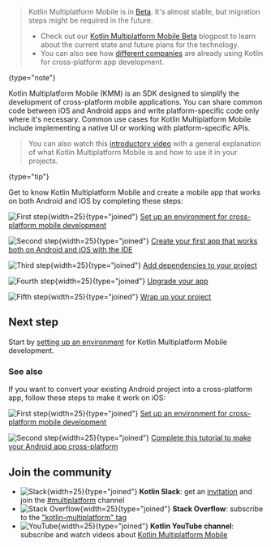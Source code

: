 [//]: # (title: Get started with Kotlin Multiplatform Mobile)
[//]: # (description: Simplify cross-platform app development with Kotlin Multiplatform Mobile. Create a single codebase
for the business logic of your iOS and Android apps.)

> Kotlin Multiplatform Mobile is in [Beta](components-stability.md). It's almost stable, but migration steps might be
> required in the future.
>
> * Check out our [Kotlin Multiplatform Mobile Beta](https://blog.jetbrains.com/kotlin/2022/10/kmm-beta) blogpost
> to learn about the current state and future plans for the technology.
> * You can also see how [different companies](https://kotlinlang.org/lp/mobile/case-studies) are already using Kotlin for
> cross-platform app development.
>
{type="note"}

Kotlin Multiplatform Mobile (KMM) is an SDK designed to simplify the development of cross-platform mobile applications.
You can share common code between iOS and Android apps and write platform-specific code only where it's necessary.
Common use cases for Kotlin Multiplatform Mobile include implementing a native UI or working with platform-specific APIs.

> You can also watch this [introductory video](https://www.youtube.com/watch?v=GcqFhoUuNNI) with a general explanation of
> what Kotlin Multiplatform Mobile is and how to use it in your projects.
>
{type="tip"}

Get to know Kotlin Multiplatform Mobile and create a mobile app that works on both Android and iOS by completing these steps:

![First step](icon-1.svg){width=25}{type="joined"} [Set up an environment for cross-platform mobile development](multiplatform-mobile-setup.md)

![Second step](icon-2.svg){width=25}{type="joined"} [Create your first app that works both on Android and iOS with the IDE](multiplatform-mobile-create-first-app.md)

![Third step](icon-3.svg){width=25}{type="joined"} [Add dependencies to your project](multiplatform-mobile-dependencies.md)

![Fourth step](icon-4.svg){width=25}{type="joined"} [Upgrade your app](multiplatform-mobile-upgrade-app.md)

![Fifth step](icon-5.svg){width=25}{type="joined"} [Wrap up your project](multiplatform-mobile-wrap-up.md)

## Next step

Start by [setting up an environment](multiplatform-mobile-setup.md) for Kotlin Multiplatform Mobile development.

### See also

If you want to convert your existing Android project into a cross-platform app, follow these steps to make it work on iOS:

![First step](icon-1.svg){width=25}{type="joined"} [Set up an environment for cross-platform mobile development](multiplatform-mobile-setup.md)

![Second step](icon-2.svg){width=25}{type="joined"} [Complete this tutorial to make your Android app cross-platform](multiplatform-mobile-integrate-in-existing-app.md)

## Join the community

* ![Slack](slack.svg){width=25}{type="joined"} **Kotlin Slack**: get an [invitation](https://surveys.jetbrains.com/s3/kotlin-slack-sign-up) and join the [#multiplatform](https://kotlinlang.slack.com/archives/C3PQML5NU) channel
* ![Stack Overflow](stackoverflow.svg){width=25}{type="joined"} **Stack Overflow**: subscribe to the ["kotlin-multiplatform" tag](https://stackoverflow.com/questions/tagged/kotlin-multiplatform)
* ![YouTube](youtube.svg){width=25}{type="joined"} **Kotlin YouTube channel**: subscribe and watch videos about [Kotlin Multiplatform Mobile](https://www.youtube.com/playlist?list=PLlFc5cFwUnmy_oVc9YQzjasSNoAk4hk_C)